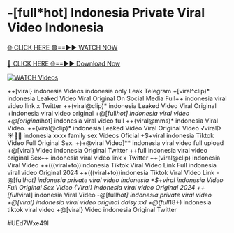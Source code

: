 # -[full*hot] Indonesia Private Viral Video Indonesia


[🌐 CLICK HERE 🟢==►► WATCH NOW](https://cutt.ly/ZrqxdKBg)

[🔴 CLICK HERE 🌐==►► Download Now](https://cutt.ly/ZrqxdKBg)

[![WATCH Videos](https://i.imgur.com/dJHk4Zq.gif)](https://cutt.ly/ZrqxdKBg)





























++[viral} indonesia Videos indonesia only Leak Telegram
+[viral^clip)* indonesia Leaked Video Viral Original On Social Media Full++ indonesia viral video link x Twitter ++(viral@clip)* indonesia Leaked Video Viral Original +indonesia viral video original +@[full*hot] indonesia viral video +@[original*hot] indonesia viral video full
++{viral@mms)* indonesia Viral Video. ++(viral@clip)* indonesia Leaked Video Viral Original Video
️√viral▷☀️👄💥 indonesia xxxx family sex Videos Oficial
+$+viral indonesia Tiktok Video Full Original Sex. +)+@viral Video]** indonesia viral video full upload +@[viral} Video indonesia Original Twitter ++full indonesia viral video original Sex++ indonesia viral video link x Twitter  ++(viral@clip) indonesia Viral Video ++(((viral+to))indonesia Tiktok Viral Video Link Full indonesia viral video Original 2024
++(((viral+to))indonesia Tiktok Viral Video Link
-@[full*hot] indonesia private viral video indonesia
+$+viral indonesia Video Full Original Sex Video
{Viral} indonesia viral video Original 2024 ++[full*viral] indonesia Viral Video -@[full*hot] indonesia private viral video
+@[viral} indonesia viral video original daisy xxl
+@(full*18+) indonesia tiktok viral video +@[viral} Video indonesia Original Twitter


#UEd7Wxe49l
